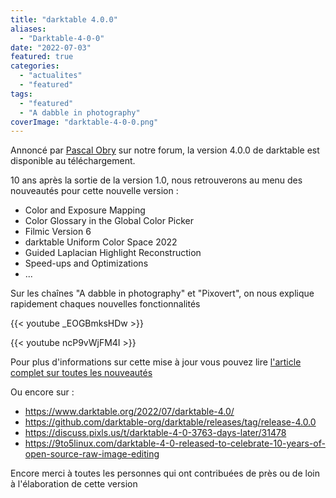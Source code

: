 ```yaml
---
title: "darktable 4.0.0"
aliases:
  - "Darktable-4-0-0"
date: "2022-07-03"
featured: true
categories:
  - "actualites"
  - "featured"
tags:
  - "featured"
  - "A dabble in photography"
coverImage: "darktable-4-0-0.png"
---
```

Annoncé par [Pascal Obry](https://forums.darktable.fr/showthread.php?tid=6181&pid=52484#pid52484) sur notre forum, la version 4.0.0 de darktable est disponible au téléchargement.

10 ans après la sortie de la version 1.0, nous retrouverons au menu des nouveautés pour cette nouvelle version :
* Color and Exposure Mapping
* Color Glossary in the Global Color Picker
* Filmic Version 6
* darktable Uniform Color Space 2022
* Guided Laplacian Highlight Reconstruction
* Speed-ups and Optimizations
* ...

Sur les chaînes "A dabble in photography" et "Pixovert", on nous explique rapidement chaques nouvelles fonctionnalités

{{< youtube _EOGBmksHDw >}}

{{< youtube ncP9vWjFM4I >}}

Pour plus d'informations sur cette mise à jour vous pouvez lire [l'article complet sur toutes les nouveautés](/posts/2022/07/notes-de-version-v4/)

Ou encore sur :
* https://www.darktable.org/2022/07/darktable-4.0/
* https://github.com/darktable-org/darktable/releases/tag/release-4.0.0
* https://discuss.pixls.us/t/darktable-4-0-3763-days-later/31478
* https://9to5linux.com/darktable-4-0-released-to-celebrate-10-years-of-open-source-raw-image-editing

Encore merci à toutes les personnes qui ont contribuées de près ou de loin à l'élaboration de cette version
